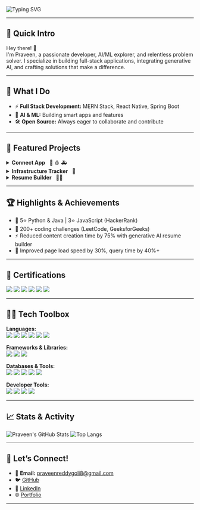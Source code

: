 <!-- Banner Section -->
<img src="https://readme-typing-svg.demolab.com?font=Fira+Code&size=28&pause=1000&color=1B8CFF&width=600&lines=Hi+I'm+Praveen+Reddy+Goli;Full+Stack+Intern+%7C+AI+%26+ML+Student;MERN+Stack+%7C+Generative+AI+%7C+Open+Source+Fan" alt="Typing SVG" />

---

## 🌟 Quick Intro

Hey there! 👋  
I'm Praveen, a passionate developer, AI/ML explorer, and relentless problem solver. I specialize in building full-stack applications, integrating generative AI, and crafting solutions that make a difference.

---

## 💼 What I Do

- ⚡ **Full Stack Development:** MERN Stack, React Native, Spring Boot
- 🧠 **AI & ML:** Building smart apps and features
- 🛠️ **Open Source:** Always eager to collaborate and contribute

---

## 🚀 Featured Projects

<details>
  <summary><b>Connect App</b> &nbsp; 🚨 🩸 🚑</summary>
  <ul>
    <li>Women’s safety module (SOS alerts, fake call, location sharing, geofencing)</li>
    <li>Live blood donor matching, ambulance GPS tracking</li>
    <li><i>Tech:</i> React Native, Spring Boot, PostgreSQL, ExpressJS, MongoDB</li>
  </ul>
</details>

<details>
  <summary><b>Infrastructure Tracker</b> &nbsp; 🏢</summary>
  <ul>
    <li>Manage 500+ assets, dashboard with real-time metrics</li>
    <li>Backend for stock, failure detection, role-based access</li>
    <li><i>Tech:</i> React, Express.js, MongoDB</li>
  </ul>
</details>

<details>
  <summary><b>Resume Builder</b> &nbsp; 📄✨</summary>
  <ul>
    <li>Generative builder, style customization, PDF/Word export</li>
    <li>Integrated Gemini API for content generation</li>
    <li><i>Tech:</i> HTML, CSS, JS, Express.js, Gemini API</li>
  </ul>
</details>

---

## 🏆 Highlights & Achievements

- 🥇 5⭐ Python & Java | 3⭐ JavaScript (HackerRank)
- 🧩 200+ coding challenges (LeetCode, GeeksforGeeks)
- ⚡ Reduced content creation time by 75% with generative AI resume builder
- 🚀 Improved page load speed by 30%, query time by 40%+

---

## 📜 Certifications

<p>
  <img src="https://img.shields.io/badge/Java-blue?logo=java&logoColor=white" />
  <img src="https://img.shields.io/badge/JavaScript-yellow?logo=javascript&logoColor=white" />
  <img src="https://img.shields.io/badge/Python-blue?logo=python&logoColor=white" />
  <img src="https://img.shields.io/badge/Azure%20AI-0078D4?logo=microsoft-azure&logoColor=white" />
  <img src="https://img.shields.io/badge/ServiceNow%20Admin-00C7B7?logo=servicenow&logoColor=white" />
  <img src="https://img.shields.io/badge/ServiceNow%20Dev-00C7B7?logo=servicenow&logoColor=white" />
</p>

---

## 🧑‍💻 Tech Toolbox

**Languages:**  
<img src="https://img.shields.io/badge/Java-blue?logo=java&logoColor=white" /> <img src="https://img.shields.io/badge/Python-blue?logo=python&logoColor=white" /> <img src="https://img.shields.io/badge/C-blue?logo=c&logoColor=white" /> <img src="https://img.shields.io/badge/HTML5-orange?logo=html5&logoColor=white" /> <img src="https://img.shields.io/badge/CSS3-blue?logo=css3&logoColor=white" /> <img src="https://img.shields.io/badge/JavaScript-yellow?logo=javascript&logoColor=white" />

**Frameworks & Libraries:**  
<img src="https://img.shields.io/badge/React-20232A?logo=react&logoColor=61DAFB" /> <img src="https://img.shields.io/badge/Bootstrap-563D7C?logo=bootstrap&logoColor=white" /> <img src="https://img.shields.io/badge/Express.js-404D59?logo=express&logoColor=white" />

**Databases & Tools:**  
<img src="https://img.shields.io/badge/MongoDB-47A248?logo=mongodb&logoColor=white" /> <img src="https://img.shields.io/badge/PostgreSQL-336791?logo=postgresql&logoColor=white" /> <img src="https://img.shields.io/badge/SQL-4479A1?logo=postgresql&logoColor=white" /> <img src="https://img.shields.io/badge/Git-F05032?logo=git&logoColor=white" /> <img src="https://img.shields.io/badge/GitHub-181717?logo=github&logoColor=white" />

**Developer Tools:**  
<img src="https://img.shields.io/badge/VS%20Code-007ACC?logo=visual-studio-code&logoColor=white" /> <img src="https://img.shields.io/badge/IntelliJ%20IDEA-000000?logo=intellij-idea&logoColor=white" /> <img src="https://img.shields.io/badge/Jupyter-FAFAFA?logo=jupyter&logoColor=orange" /> <img src="https://img.shields.io/badge/Spyder-FF6600?logo=spyder&logoColor=white" />

---

## 📈 Stats & Activity

![Praveen's GitHub Stats](https://github-readme-stats.vercel.app/api?username=Praveen8104&show_icons=true&theme=radical)
![Top Langs](https://github-readme-stats.vercel.app/api/top-langs/?username=Praveen8104&layout=compact&theme=radical)

---

## 🤝 Let’s Connect!

- 📧 **Email:** praveenreddygoli8@gmail.com
- 🐦 [GitHub](https://github.com/Praveen8104)
- 💼 [LinkedIn](https://www.linkedin.com/in/praveen-reddy-a9b786286/)
- 🌐 [Portfolio](https://praveen8104.github.io/my-portfolio/)

---

<!--
If you like what you see, star ⭐️ some repos or connect with me!
-->

